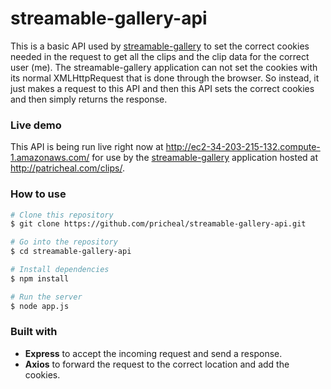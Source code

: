 # streamable-gallery-api

This is a basic API used by [streamable-gallery](https://github.com/pricheal/streamable-gallery) to set the correct cookies needed in the request to get all the clips and the clip data for the correct user (me). The streamable-gallery application can not set the cookies with its normal XMLHttpRequest that is done through the browser. So instead, it just makes a request to this API and then this API sets the correct cookies and then simply returns the response.

### Live demo

This API is being run live right now at http://ec2-34-203-215-132.compute-1.amazonaws.com/ for use by the [streamable-gallery](https://github.com/pricheal/streamable-gallery) application hosted at http://patricheal.com/clips/.

### How to use

```bash
# Clone this repository
$ git clone https://github.com/pricheal/streamable-gallery-api.git

# Go into the repository
$ cd streamable-gallery-api

# Install dependencies
$ npm install

# Run the server
$ node app.js
```

### Built with

* **Express** to accept the incoming request and send a response.
* **Axios** to forward the request to the correct location and add the cookies.
